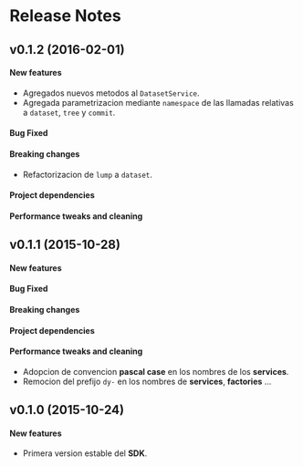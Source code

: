 # Release Notes

## v0.1.2 (2016-02-01)

#### New features

* Agregados nuevos metodos al `DatasetService`.
* Agregada parametrizacion mediante `namespace` de las llamadas relativas a `dataset`, `tree` y `commit`.

#### Bug Fixed

#### Breaking changes

* Refactorizacion de `lump` a `dataset`.

#### Project dependencies

#### Performance tweaks and cleaning



## v0.1.1 (2015-10-28)

#### New features

#### Bug Fixed

#### Breaking changes

#### Project dependencies

#### Performance tweaks and cleaning

* Adopcion de convencion __pascal case__ en los nombres de los __services__. 
* Remocion del prefijo `dy-` en los nombres de __services__, __factories__ ...



## v0.1.0 (2015-10-24)

#### New features

* Primera version estable del __SDK__.